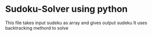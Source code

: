 # Sudoku-Solver using python
This file takes input sudeku as array and gives output sudeku
It uses backtracking methord to solve

